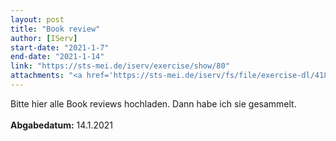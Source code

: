 ```yaml
---
layout: post
title: "Book review"
author: [IServ]
start-date: "2021-1-7"
end-date: "2021-1-14"
link: "https://sts-mei.de/iserv/exercise/show/80"
attachments: "<a href='https://sts-mei.de/iserv/fs/file/exercise-dl/418/Book%20review%20-%20An%20Absolutely%20True%20Diary%20of%20a%20Part-Time%20Indian.pdf'>Book_review_-_An_Absolutely_True_Diary_of_a_Part-Time_Indian.pdf</a><br> "
---
```

Bitte hier alle Book reviews hochladen. Dann habe ich sie gesammelt. <br><br> **Abgabedatum:** 14.1.2021